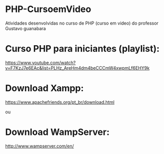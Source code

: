 # PHP-CursoemVideo
Atividades desenvolvidas no curso de PHP (curso em video) do professor Gustavo guanabara

# Curso PHP para iniciantes (playlist):
https://www.youtube.com/watch?v=F7KzJ7e6EAc&list=PLHz_AreHm4dm4beCCCmW4xwpmLf6EHY9k

# Download Xampp: 
https://www.apachefriends.org/pt_br/download.html

ou

# Download WampServer:
http://www.wampserver.com/en/
